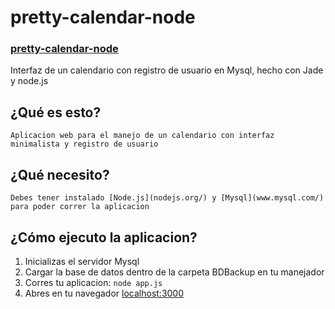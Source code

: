# pretty-calendar-node

### [pretty-calendar-node](http://spantons.github.io/pretty-calendar-node)

Interfaz de un calendario con registro de usuario en Mysql, hecho con Jade y node.js

## ¿Qué es esto?
	Aplicacion web para el manejo de un calendario con interfaz minimalista y registro de usuario

## ¿Qué necesito?
	Debes tener instalado [Node.js](nodejs.org/) y [Mysql](www.mysql.com/) para poder correr la aplicacion

## ¿Cómo ejecuto la aplicacion?
  1.	Inicializas el servidor Mysql
  2.	Cargar la base de datos dentro de la carpeta BDBackup en tu manejador
  3.	Corres tu aplicacion: `node app.js`
  4.	Abres en tu navegador [localhost:3000](localhost:3000)
